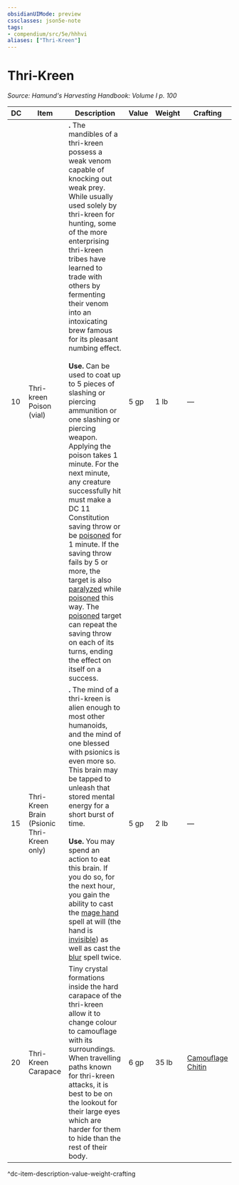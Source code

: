 ```yaml
---
obsidianUIMode: preview
cssclasses: json5e-note
tags:
- compendium/src/5e/hhhvi
aliases: ["Thri-Kreen"]
---
```

# Thri-Kreen
*Source: Hamund's Harvesting Handbook: Volume I p. 100* 

| DC | Item | Description | Value | Weight | Crafting |
|----|------|-------------|-------|--------|----------|
| 10 | Thri-kreen Poison (vial) | **.** The mandibles of a thri-kreen possess a weak venom capable of knocking out weak prey. While usually used solely by thri-kreen for hunting, some of the more enterprising thri-kreen tribes have learned to trade with others by fermenting their venom into an intoxicating brew famous for its pleasant numbing effect.<br /><br />**Use.** Can be used to coat up to 5 pieces of slashing or piercing ammunition or one slashing or piercing weapon. Applying the poison takes 1 minute. For the next minute, any creature successfully hit must make a DC 11 Constitution saving throw or be [poisoned](/compendium/rules/conditions.md#poisoned) for 1 minute. If the saving throw fails by 5 or more, the target is also [paralyzed](/compendium/rules/conditions.md#paralyzed) while [poisoned](/compendium/rules/conditions.md#poisoned) this way. The [poisoned](/compendium/rules/conditions.md#poisoned) target can repeat the saving throw on each of its turns, ending the effect on itself on a success. | 5 gp | 1 lb | — |
| 15 | Thri-Kreen Brain (Psionic Thri-Kreen only) | **.** The mind of a thri-kreen is alien enough to most other humanoids, and the mind of one blessed with psionics is even more so. This brain may be tapped to unleash that stored mental energy for a short burst of time.<br /><br />**Use.** You may spend an action to eat this brain. If you do so, for the next hour, you gain the ability to cast the [mage hand](compendium/spells/mage-hand.md) spell at will (the hand is [invisible](/compendium/rules/conditions.md#invisible)) as well as cast the [blur](compendium/spells/blur.md) spell twice. | 5 gp | 2 lb | — |
| 20 | Thri-Kreen Carapace | Tiny crystal formations inside the hard carapace of the thri-kreen allow it to change colour to camouflage with its surroundings. When travelling paths known for thri-kreen attacks, it is best to be on the lookout for their large eyes which are harder for them to hide than the rest of their body. | 6 gp | 35 lb | [Camouflage Chitin](compendium/items/camouflage-chitin-hhhvi.md) |
^dc-item-description-value-weight-crafting